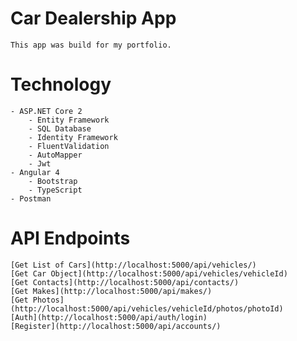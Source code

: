 # Car Dealership App
	This app was build for my portfolio.
# Technology
	- ASP.NET Core 2
		- Entity Framework
		- SQL Database
		- Identity Framework
		- FluentValidation
		- AutoMapper
		- Jwt
	- Angular 4
		- Bootstrap
		- TypeScript
	- Postman
# API Endpoints
	[Get List of Cars](http://localhost:5000/api/vehicles/)
	[Get Car Object](http://localhost:5000/api/vehicles/vehicleId)
	[Get Contacts](http://localhost:5000/api/contacts/)
	[Get Makes](http://localhost:5000/api/makes/)
	[Get Photos](http://localhost:5000/api/vehicles/vehicleId/photos/photoId)
	[Auth](http://localhost:5000/api/auth/login)
	[Register](http://localhost:5000/api/accounts/)
	